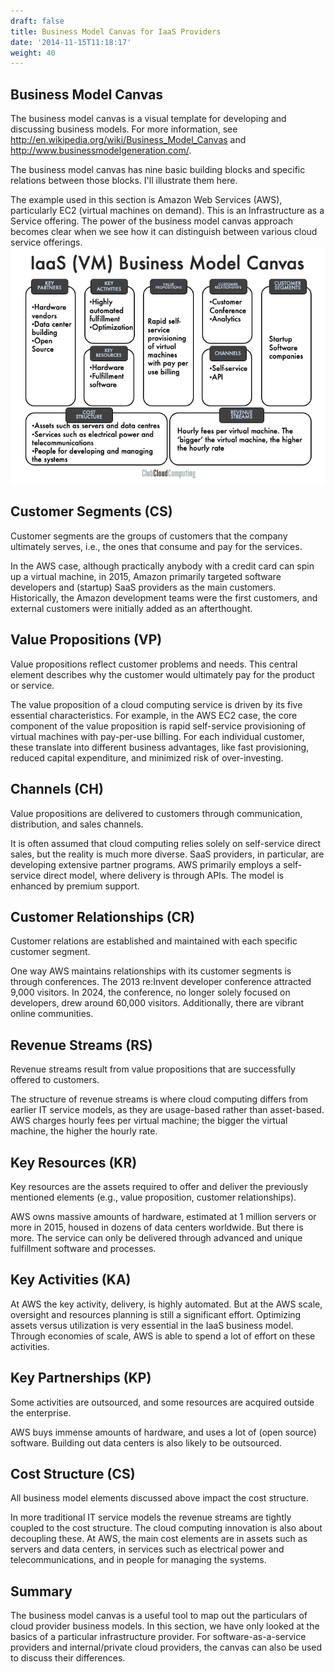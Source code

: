 ```yaml
---
draft: false
title: Business Model Canvas for IaaS Providers
date: '2014-11-15T11:18:17'
weight: 40
---
```


## Business Model Canvas

The business model canvas is a visual template for developing and discussing business models. For more information, see <http://en.wikipedia.org/wiki/Business_Model_Canvas> and <http://www.businessmodelgeneration.com/>.

The business model canvas has nine basic building blocks and specific relations between those blocks. I'll illustrate them here.

The example used in this section is Amazon Web Services (AWS), particularly EC2 (virtual machines on demand). This is an Infrastructure as a Service offering. The power of the business model canvas approach becomes clear when we see how it can distinguish between various cloud service offerings.
![IaaS Cloud Canvas](BusinessCanvasIaaS.png)

## Customer Segments (CS)

Customer segments are the groups of customers that the company ultimately serves, i.e., the ones that consume and pay for the services.

In the AWS case, although practically anybody with a credit card can spin up a virtual machine, in 2015, Amazon primarily targeted software developers and (startup) SaaS providers as the main customers. Historically, the Amazon development teams were the first customers, and external customers were initially added as an afterthought.

## Value Propositions (VP)

Value propositions reflect customer problems and needs. This central element describes why the customer would ultimately pay for the product or service.

The value proposition of a cloud computing service is driven by its five essential characteristics. For example, in the AWS EC2 case, the core component of the value proposition is rapid self-service provisioning of virtual machines with pay-per-use billing. For each individual customer, these translate into different business advantages, like fast provisioning, reduced capital expenditure, and minimized risk of over-investing.

## Channels (CH)

Value propositions are delivered to customers through communication, distribution, and sales channels.

It is often assumed that cloud computing relies solely on self-service direct sales, but the reality is much more diverse. SaaS providers, in particular, are developing extensive partner programs. AWS primarily employs a self-service direct model, where delivery is through APIs. The model is enhanced by premium support.

## Customer Relationships (CR)

Customer relations are established and maintained with each specific customer segment.

One way AWS maintains relationships with its customer segments is through conferences. The 2013 re:Invent developer conference attracted 9,000 visitors. In 2024, the conference, no longer solely focused on developers, drew around 60,000 visitors. Additionally, there are vibrant online communities.

## Revenue Streams (RS)

Revenue streams result from value propositions that are successfully offered to customers.

The structure of revenue streams is where cloud computing differs from earlier IT service models, as they are usage-based rather than asset-based. AWS charges hourly fees per virtual machine; the bigger the virtual machine, the higher the hourly rate.

## Key Resources (KR)

Key resources are the assets required to offer and deliver the previously mentioned elements (e.g., value proposition, customer relationships).

AWS owns massive amounts of hardware, estimated at 1 million servers or more in 2015, housed in dozens of data centers worldwide. But there is more. The service can only be delivered through advanced and unique fulfillment software and processes.

## Key Activities (KA)

At AWS the key activity, delivery, is highly automated. But at the AWS scale, oversight and resources
planning is still a significant effort. Optimizing assets versus utilization is very essential in the IaaS
business model. Through economies of scale, AWS is able to spend a lot of effort on these activities.

## Key Partnerships (KP)

Some activities are outsourced, and some resources are acquired outside the enterprise.

AWS buys immense amounts of hardware, and uses a lot of (open source) software. Building out data
centers is also likely to be outsourced.

## Cost Structure (CS)

All business model elements discussed above impact the cost structure.

In more traditional IT service models the revenue streams are tightly coupled to the cost structure. The
cloud computing innovation is also about decoupling these.
At AWS, the main cost elements are in assets such as servers and data centers, in services such as
electrical power and telecommunications, and in people for managing the systems.

## Summary

The business model canvas is a useful tool to map out the particulars of cloud provider business models. In this section, we have only looked at the basics of a particular infrastructure provider. For software-as-a-service providers and internal/private cloud providers, the canvas can also be used to discuss their differences.
